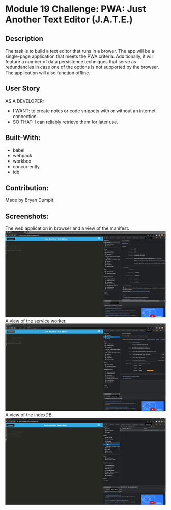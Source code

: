 # Module 19 Challenge: PWA: Just Another Text Editor (J.A.T.E.)

## Description
The task is to build a text editor that runs in a brower. The app will be a single-page application that meets the PWA criteria. Additionally, it will feature a number of data persistence techniques that serve as redundancies in case one of the options is not supported by the browser. The application will also function offline.

## User Story
AS A DEVELOPER: 
* I WANT: to create notes or code snippets with or without an internet connection.
* SO THAT: I can reliably retrieve them for later use.

## Built-With:
* babel
* webpack
* workbox
* concurrently
* idb

## Contribution:
Made by Bryan Dumpit

## Screenshots:
The web application in browser and a view of the manifest.
![J.A.T.E. in browser & Manifest](images/JATE_manifest.PNG)
A view of the service worker.
![J.A.T.E. Service Worker](images/JATE%20serviceworker.PNG)
A view of the indexDB.
![J.A.T.E. indexedDB](images/JATE%20indexDB.PNG)